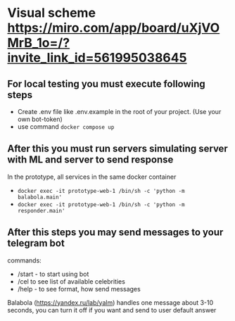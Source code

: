 # Visual scheme https://miro.com/app/board/uXjVOMrB_1o=/?invite_link_id=561995038645

## For local testing you must execute following steps
- Create .env file  like .env.example in the root of your project. (Use your own bot-token)
- use command `docker compose up`
## After this you must run servers simulating server with ML and server to send response
In the prototype, all services in the same docker container
- `docker exec -it prototype-web-1 /bin/sh -c 'python -m balabola.main'`
- `docker exec -it prototype-web-1 /bin/sh -c 'python -m responder.main'`
## After this steps you may send messages to your telegram bot
commands:
- /start - to start using bot
- /cel to see list of available celebrities
- /help - to see format, how send messages

Balabola (https://yandex.ru/lab/yalm) handles one message about 3-10 seconds, you can turn it off if you want 
and send to user default answer






